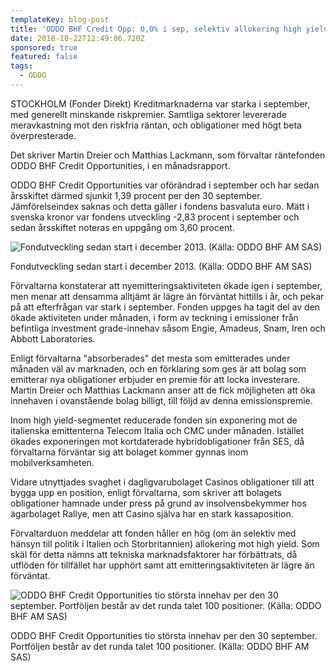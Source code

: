 ```yaml
---
templateKey: blog-post
title: 'ODDO BHF Credit Opp: 0,0% i sep, selektiv allokering high yield'
date: 2018-10-22T12:49:06.720Z
sponsored: true
featured: false
tags:
  - ODDO
---
```

STOCKHOLM (Fonder Direkt) Kreditmarknaderna var starka i september, med generellt minskande riskpremier. Samtliga sektorer levererade meravkastning mot den riskfria räntan, och obligationer med högt beta överpresterade.

Det skriver Martin Dreier och Matthias Lackmann, som förvaltar räntefonden ODDO BHF Credit Opportunities, i en månadsrapport.

ODDO BHF Credit Opportunities var oförändrad i september och har sedan årsskiftet därmed sjunkit 1,39 procent per den 30 september. Jämförelseindex saknas och detta gäller i fondens basvaluta euro. Mätt i svenska kronor var fondens utveckling -2,83 procent i september och sedan årsskiftet noteras en uppgång om 3,60 procent.

![Fondutveckling sedan start i december 2013. (Källa: ODDO BHF AM SAS)](/img/123.png)

<span class="image-caption">Fondutveckling sedan start i december 2013. (Källa: ODDO BHF AM SAS)</span>

Förvaltarna konstaterar att nyemitteringsaktiviteten ökade igen i september, men menar att densamma alltjämt är lägre än förväntat hittills i år, och pekar på att efterfrågan var stark i september. Fonden uppges ha tagit del av den ökade aktiviteten under månaden, i form av teckning i emissioner från befintliga investment grade-innehav såsom Engie, Amadeus, Snam, Iren och Abbott Laboratories.

Enligt förvaltarna "absorberades" det mesta som emitterades under månaden väl av marknaden, och en förklaring som ges är att bolag som emitterar nya obligationer erbjuder en premie för att locka investerare. Martin Dreier och Matthias Lackmann anser att de fick möjligheten att öka innehaven i ovanstående bolag billigt, till följd av denna emissionspremie.

Inom high yield-segmentet reducerade fonden sin exponering mot de italienska emittenterna Telecom Italia och CMC under månaden. Istället ökades exponeringen mot kortdaterade hybridobligationer från SES, då förvaltarna förväntar sig att bolaget kommer gynnas inom mobilverksamheten.

Vidare utnyttjades svaghet i dagligvarubolaget Casinos obligationer till att bygga upp en position, enligt förvaltarna, som skriver att bolagets obligationer hamnade under press på grund av insolvensbekymmer hos ägarbolaget Rallye, men att Casino själva har en stark kassaposition.

Förvaltarduon meddelar att fonden håller en hög (om än selektiv med hänsyn till politik i Italien och Storbritannien) allokering mot high yield. Som skäl för detta nämns att tekniska marknadsfaktorer har förbättrats, då utflöden för tillfället har upphört samt att emitteringsaktiviteten är lägre än förväntat.

![ODDO BHF Credit Opportunities tio största innehav per den 30 september. Portföljen består av det runda talet 100 positioner. (Källa: ODDO BHF AM SAS)](/img/124.png)

<span class="image-caption">ODDO BHF Credit Opportunities tio största innehav per den 30 september. Portföljen består av det runda talet 100 positioner. (Källa: ODDO BHF AM SAS)</span>

